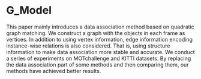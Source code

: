 # G_Model

This paper mainly introduces a data association method based on quadratic graph matching. We construct a graph with the objects in each frame as vertices. In addition to using vertex information, edge information encoding instance-wise relations is also considered. That is, using structure information to make data association more stable and accurate. We conduct a series of experiments on MOTchallenge and KITTI datasets. By replacing the data association part of some methods and then comparing them, our methods have achieved better results.

